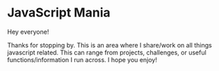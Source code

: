 # JavaScript Mania

Hey everyone!

Thanks for stopping by. This is an area where I share/work on all things javascript related. This can range from projects, challenges, or useful functions/information I run across. I hope you enjoy!
